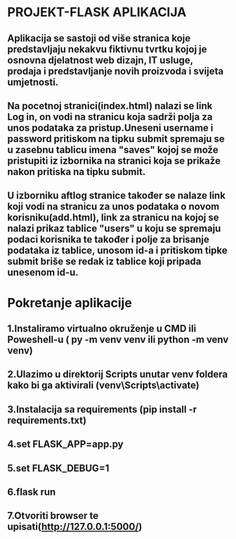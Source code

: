 # PROJEKT-FLASK APLIKACIJA

## Aplikacija se sastoji od više stranica koje predstavljaju nekakvu fiktivnu tvrtku kojoj je osnovna djelatnost web dizajn, IT usluge, prodaja i predstavljanje novih proizvoda i svijeta umjetnosti.
## Na pocetnoj stranici(index.html) nalazi se link Log in, on vodi na stranicu koja sadrži polja za unos podataka za pristup.Uneseni username i password pritiskom na tipku submit spremaju se u zasebnu tablicu imena "saves" kojoj se može pristupiti iz izbornika na stranici koja se prikaže nakon pritiska na tipku submit. 
## U izborniku aftlog stranice također se nalaze link koji vodi na stranicu za unos podataka o novom korisniku(add.html), link za stranicu na kojoj se nalazi prikaz tablice "users" u koju se spremaju podaci korisnika te također i polje za brisanje podataka iz tablice, unosom id-a i pritiskom tipke submit briše se redak iz tablice koji pripada unesenom id-u.

# Pokretanje aplikacije
## 1.Instaliramo virtualno okruženje u CMD ili Poweshell-u ( py -m venv venv ili python -m venv venv)
## 2.Ulazimo u direktorij Scripts unutar venv foldera kako bi ga aktivirali (venv\Scripts\activate)
## 3.Instalacija sa requirements (pip install -r requirements.txt)
## 4.set FLASK_APP=app.py
## 5.set FLASK_DEBUG=1
## 6.flask run
## 7.Otvoriti browser te upisati(http://127.0.0.1:5000/)

